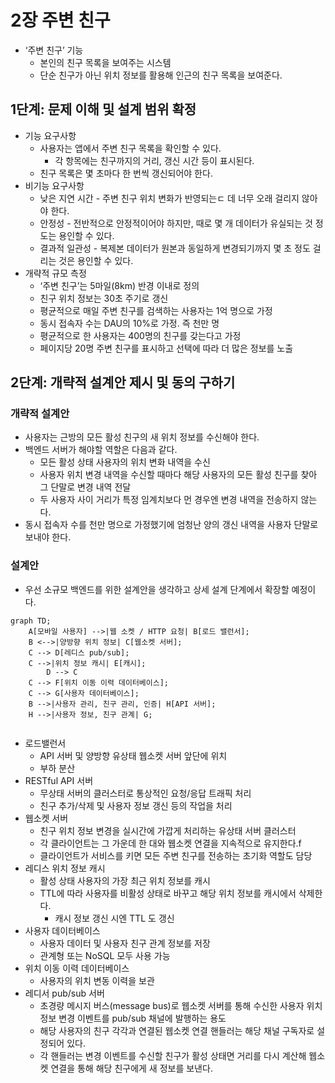 # 2장 주변 친구
- ‘주변 친구’ 기능
    - 본인의 친구 목록을 보여주는 시스템
    - 단순 친구가 아닌 위치 정보를 활용해 인근의 친구 목록을 보여준다.

## 1단계: 문제 이해 및 설계 범위 확정

- 기능 요구사항
    - 사용자는 앱에서 주변 친구 목록을 확인할 수 있다.
        - 각 항목에는 친구까지의 거리, 갱신 시간 등이 표시된다.
    - 친구 목록은 몇 초마다 한 번씩 갱신되어야 한다.
- 비기능 요구사항
    - 낮은 지연 시간 -  주변 친구 위치 변화가 반영되는ㄷ 데 너무 오래 걸리지 않아야 한다.
    - 안정성 - 전반적으로 안정적이어야 하지만, 때로 몇 개 데이터가 유실되는 것 정도는 용인할 수 있다.
    - 결과적 일관성 - 복제본 데이터가 원본과 동일하게 변경되기까지 몇 초 정도 걸리는 것은 용인할 수 있다.
- 개략적 규모 측정
    - ‘주변 친구’는 5마일(8km) 반경 이내로 정의
    - 친구 위치 정보는 30초 주기로 갱신
    - 평균적으로 매일 주변 친구를 검색하는 사용자는 1억 명으로 가정
    - 동시 접속자 수는 DAU의 10%로 가정. 즉 천만 명
    - 평균적으로 한 사용자는 400명의 친구를 갖는다고 가정
    - 페이지당 20명 주변 친구를 표시하고 선택에 따라 더 많은 정보를 노출

## 2단계: 개략적 설계안 제시 및 동의 구하기

### 개략적 설계안

- 사용자는 근방의 모든 활성 친구의 새 위치 정보를 수신해야 한다.
- 백엔드 서버가 해야할 역할은 다음과 같다.
    - 모든 활성 상태 사용자의 위치 변화 내역을 수신
    - 사용자 위치 변경 내역을 수신할 때마다 해당 사용자의 모든 활성 친구를 찾아 그 단말로 변경 내역 전달
    - 두 사용자 사이 거리가 특정 임계치보다 먼 경우엔 변경 내역을 전송하지 않는다.
- 동시 접속자 수를 천만 명으로 가정했기에 엄청난 양의 갱신 내역을 사용자 단말로 보내야 한다.

### 설계안

- 우선 소규모 백엔드를 위한 설계안을 생각하고 상세 설계 단계에서 확장할 예정이다.

```mermaid
graph TD;
    A[모바일 사용자] -->|웹 소켓 / HTTP 요청| B[로드 밸런서];
    B <-->|양방향 위치 정보| C[웹소켓 서버];
    C --> D[레디스 pub/sub];
    C -->|위치 정보 캐시| E[캐시];
		D --> C
    C --> F[위치 이동 이력 데이터베이스];
    C --> G[사용자 데이터베이스];
    B -->|사용자 관리, 친구 관리, 인증| H[API 서버];
    H -->|사용자 정보, 친구 관계| G;
    
```

- 로드밸런서
    - API 서버 및 양방향 유상태 웹소켓 서버 앞단에 위치
    - 부하 분산
- RESTful API 서버
    - 무상태 서버의 클러스터로 통상적인 요청/응답 트래픽 처리
    - 친구 추가/삭제 및 사용자 정보 갱신 등의 작업을 처리
- 웹소켓 서버
    - 친구 위치 정보 변경을 실시간에 가깝게 처리하는 유상태 서버 클러스터
    - 각 클라이언트는 그 가운데 한 대와 웹소켓 연결을 지속적으로 유지한다.f
    - 클라이언트가 서비스를 키면 모든 주변 친구를 전송하는 초기화 역할도 담당
- 레디스 위치 정보 캐시
    - 활성 상태 사용자의 가장 최근 위치 정보를 캐시
    - TTL에 따라 사용자를 비활성 상태로 바꾸고 해당 위치 정보를 캐시에서 삭제한다.
        - 캐시 정보 갱신 시엔 TTL 도 갱신
- 사용자 데이터베이스
    - 사용자 데이터 및 사용자 친구 관계 정보를 저장
    - 관계형 또는 NoSQL 모두 사용 가능
- 위치 이동 이력 데이터베이스
    - 사용자의 위치 변동 이력을 보관
- 레디서 pub/sub 서버
    - 초경량 메시지 버스(message bus)로 웹소켓 서버를 통해 수신한 사용자 위치 정보 변경 이벤트를 pub/sub 채널에 발행하는 용도
    - 해당 사용자의 친구 각각과 연결된 웹소켓 연결 핸들러는 해당 채널 구독자로 설정되어 있다.
    - 각 핸들러는 변경 이벤트를 수신할 친구가 활성 상태면 거리를 다시 계산해 웹소켓 연결을 통해 해당 친구에게 새 정보를 보낸다.
